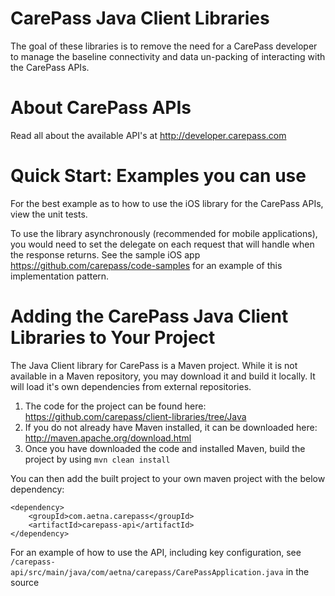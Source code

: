 CarePass Java Client Libraries
=============================

The goal of these libraries is to remove the need for a CarePass developer to manage the baseline connectivity and data un-packing of interacting with the CarePass APIs.

About CarePass APIs
===================
Read all about the available API's at http://developer.carepass.com

Quick Start: Examples you can use
=================================
For the best example as to how to use the iOS library for the CarePass APIs, view the unit tests.

To use the library asynchronously (recommended for mobile applications), you would need to set the delegate on each request that will handle when the response returns. See the sample iOS app <https://github.com/carepass/code-samples> for an example of this implementation pattern.

Adding the CarePass Java Client Libraries to Your Project
========================================================

The Java Client library for CarePass is a Maven project.  While it is not available in a Maven repository, you may download it and build it locally.  It will load it's own dependencies from external repositories.

1.  The code for the project can be found here:  <https://github.com/carepass/client-libraries/tree/Java>
2.  If you do not already have Maven installed, it can be downloaded here: <http://maven.apache.org/download.html>
3.  Once you have downloaded the code and installed Maven, build the project by using `mvn clean install`

You can then add the built project to your own maven project with the below dependency:

	<dependency>
		<groupId>com.aetna.carepass</groupId>
		<artifactId>carepass-api</artifactId>
	</dependency>
	
For an example of how to use the API, including key configuration, see `/carepass-api/src/main/java/com/aetna/carepass/CarePassApplication.java` in the source
